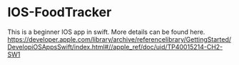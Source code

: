 # IOS-FoodTracker
This is a beginner IOS app in swift. More details can be found here. https://developer.apple.com/library/archive/referencelibrary/GettingStarted/DevelopiOSAppsSwift/index.html#//apple_ref/doc/uid/TP40015214-CH2-SW1
